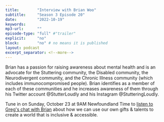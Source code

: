 ```yaml
---
title:        "Interview with Brian Woo"
subtitle:     "Season 3 Episode 20"
date:         "2022-10-19"
keywords:
mp3-url:      ""
episode-type: "full" #"trailer"
explicit:     "no"
block:        "no" # no means it is published
layout: podcast
excerpt_separator: <!--more-->
---
```


Brian has a passion for raising awareness about mental health and is an advocate for the Stuttering community, the Disabled community, the Neurodivergent community, and the Chronic Illness community (which includes immunocompromised people). Brian identifies as a member of each of these communities and he increases awareness of them through his Twitter account @StutterLoudly and his Instagram @StutteringLoudly. 

Tune in on Sunday, October 23 at 9AM Newfoundland Time to [listen to Greg's chat with Brian](https://www.instagram.com/stutteringloudly/) about how we can use our own gifts & talents to create a world that is inclusive & accessible.
